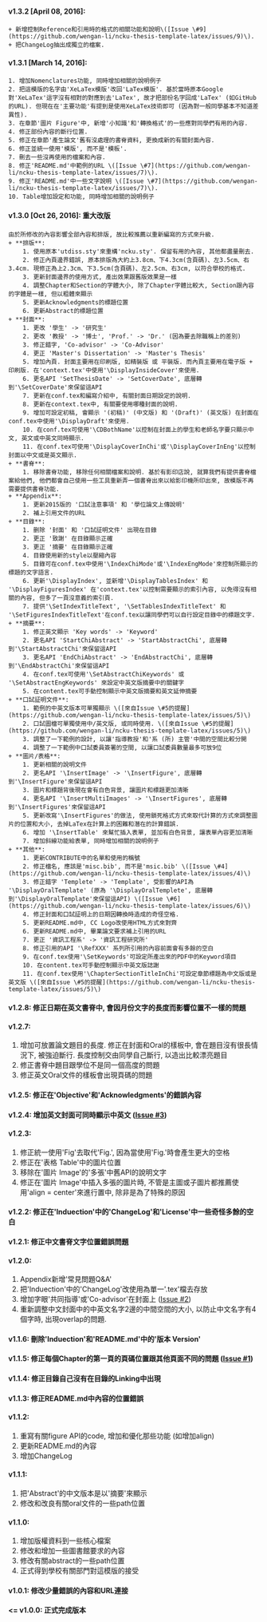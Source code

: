 #### v1.3.2 [April 08, 2016]:
    + 新增控制Reference和引用時的格式的相關功能和說明\([Issue \#9](https://github.com/wengan-li/ncku-thesis-template-latex/issues/9)\).
    + 把ChangeLog抽出成獨立的檔案.

#### v1.3.1 [March 14, 2016]:
    1. 增加Nomenclatures功能, 同時增加相關的說明例子
    2. 把這模版的名字由'XeLaTex模版'改回'LaTex模版'. 基於當時原本Google對'XeLaTex'這字沒有相對的對應到去'LaTex', 故才把部份名字回成'LaTex' (如GitHub的URL). 但現在在'主要功能'有提到是使用XeLaTex技術即可 (因為對一般同學基本不知道差異性).
    3. 在章節'圖片 Figure'中, 新增'小知識'和'轉換格式'的一些應對同學們有用的內容.
    4. 修正部份內容的斷行位置.
    5. 修正在章節'產生論文'舊有沒處理的書脊資料, 更換成新的有關封面內容.
    6. 修正並統一使用'模版', 而不是'模板'.
    7. 刪去一些沒再使用的檔案和內容.
    8. 修正'README.md'中範例的URL \([Issue \#7](https://github.com/wengan-li/ncku-thesis-template-latex/issues/7)\).
    9. 修正'README.md'中一些文字說明 \([Issue \#7](https://github.com/wengan-li/ncku-thesis-template-latex/issues/7)\).
    10. Table增加設定和功能, 同時增加相關的說明例子

#### v1.3.0 [Oct 26, 2016]: **重大改版**
    由於所修改的內容影響全部內容和排版, 故比較推薦以重新編寫的方式來升級.
    + **排版**:
        1. 使用原本'utdiss.sty'來重構'ncku.sty'. 保留有用的內容, 其他都盡量刪去.
        2. 修正內頁邊界錯誤, 原本排版為大約上3.8cm、下4.3cm(含頁碼)、左3.5cm、右3.4cm. 現修正為上2.3cm、下3.5cm(含頁碼)、左2.5cm、右3cm, 以符合學校的格式.
        3. 更新封面邊界的使用方式, 產出效果跟舊版效果是一樣
        4. 調整Chapter和Section的字體大小, 除了Chapter字體比較大, Section跟內容的字體是一樣, 但以粗體來顯示
        5. 更新Acknowledgments的標題位置
        6. 更新Abstract的標題位置
    + **封面**:
        1. 更改 '學生' -> '研究生'
        2. 更改 '教授' -> '博士', 'Prof.' -> 'Dr.' (因為要去除職稱上的差別)
        3. 修正錯字, 'Co-advisor' -> 'Co-Advisor'
        4. 更正 'Master's Dissertation' -> 'Master's Thesis'
        5. 增加內頁. 封面主要用在印刷版, 如精裝版 或 平裝版. 而內頁主要用在電子版 + 印刷版. 在'context.tex'中使用'\DisplayInsideCover'來使用.
        6. 更名API 'SetThesisDate' -> 'SetCoverDate', 底層轉到'\SetCoverDate'來保留這API
        7. 更新在conf.tex和編寫介紹中, 有關封面日期設定的說明.
        8. 更新在context.tex中, 有關要使用哪種封面的說明.
        9. 增加可設定初稿, 會顯示 '(初稿)' (中文版) 和 '(Draft)' (英文版) 在封面在conf.tex中使用'\DisplayDraft'來使用.
        10. 在conf.tex可使用'\CDBothName'以控制在封面上的學生和老師名字要只顯示中文, 英文或中英文同時顯示.
        11. 在conf.tex可使用'\DisplayCoverInChi'或'\DisplayCoverInEng'以控制封面以中文或是英文顯示.
    + **書脊**:
        1. 移除書脊功能, 移除任何相關檔案和說明. 基於有影印店說, 就算我們有提供書脊檔案給他們, 他們都會自己使用一些工具重新弄一個書脊出來以給影印機所印出來, 故模版不再需要提供書脊功能.
    + **Appendix**:
        1. 更新2015版的 '口試注意事項' 和 '學位論文上傳說明'
        2. 補上引用文件的URL
    + **目錄**:
        1. 删除 '封面' 和 '口試証明文件' 出現在目錄
        2. 更正 '致謝' 在目錄顯示正確
        3. 更正 '摘要' 在目錄顯示正確
        4. 目錄使用新的style以壓縮內容
        5. 目錄可在conf.tex中使用'\IndexChiMode'或'\IndexEngMode'來控制所顯示的標題的文字語言.
        6. 更新'\DisplayIndex', 並新增'\DisplayTablesIndex' 和 '\DisplayFiguresIndex' 在'context.tex'以控制需要顯示的索引內容, 以免得沒有相關的內容, 但多了一頁沒意義的索引頁.
        7. 提供'\SetIndexTitleText', '\SetTablesIndexTitleText' 和 '\SetFiguresIndexTitleText'在conf.tex以讓同學們可以自行設定目錄中的標題文字.
    + **摘要**:
        1. 修正英文顯示 'Key words' -> 'Keyword'
        2. 更名API 'StartChiAbstract' -> 'StartAbstractChi', 底層轉到'\StartAbstractChi'來保留這API
        3. 更名API 'EndChiAbstract' -> 'EndAbstractChi', 底層轉到'\EndAbstractChi'來保留這API
        4. 在conf.tex可使用'\SetAbstractChiKeywords' 或 '\SetAbstractEngKeywords' 來設定中英文版摘要中的關鍵字
        5. 在content.tex可手動控制顯示中英文版摘要和英文延伸摘要
    + **口試証明文件**:
        1. 範例的中英文版本可單獨顯示 \([來自Issue \#5的提醒](https://github.com/wengan-li/ncku-thesis-template-latex/issues/5)\)
        2. 口試圖檔可單獨使用中/英文版, 或同時使用. \([來自Issue \#5的提醒](https://github.com/wengan-li/ncku-thesis-template-latex/issues/5)\)
        3. 調整了一下範例的設計, 以讓'指導教授'和'系 (所) 主管'中間的空間比較分開
        4. 調整了一下範例中口試委員簽署的空間, 以讓口試委員數量最多可放9位
    + **圖片/表格**:
        1. 更新相關的說明文件
        2. 更名API '\InsertImage' -> '\InsertFigure', 底層轉到'\InsertFigure'來保留這API
        3. 圖片和標題背後現在會有白色背景, 讓圖片和標題更加清晰
        4. 更名API '\InsertMultiImages' -> '\InsertFigures', 底層轉到'\InsertFigures'來保留這API
        5. 更新改寫'\InsertFigures'的做法, 使用鎖死格式方式來取代計算的方式來調整圖片的位置和大小, 去掉LaTex在計算上的困難和潛在的計算錯誤.
        6. 增加 '\InsertTable' 來幫忙插入表單, 並加有白色背景, 讓表單內容更加清晰
        7. 增加斜線功能給表單, 同時增加相關的說明例子
    + **其他**:
        1. 更新CONTRIBUTE中的名單和使用的稱號
        2. 修正檔名, 應該是'misc.bib', 而不是'msic.bib' \([Issue \#4](https://github.com/wengan-li/ncku-thesis-template-latex/issues/4)\)
        3. 修正錯字 'Templete' -> 'Template', 受影響的API為 '\DisplayOralTemplate' (原為 '\DisplayOralTemplete', 底層轉到'\DisplayOralTemplate'來保留這API) \([Issue \#6](https://github.com/wengan-li/ncku-thesis-template-latex/issues/6)\)
        4. 修正封面和口試証明上的日期因轉換時造成的奇怪空格.
        5. 更新README.md中, CC Logo改使用HTML方式來對齊
        6. 更新README.md中, 畢業論文要求補上引用的URL
        7. 更正 '資訊工程系' -> '資訊工程研究所'
        8. 修正引用的API '\RefXXX' 系列所引用的內容前面會有多餘的空白
        9. 在conf.tex使用'\SetKeywords'可設定所產出來的PDF中的Keyword項目
        10. 在content.tex可手動控制顯示中英文版誌謝
        11. 在conf.tex使用'\ChapterSectionTitleInChi'可設定章節標題為中文版或是英文版 \([來自Issue \#5的提醒](https://github.com/wengan-li/ncku-thesis-template-latex/issues/5)\)

#### v1.2.8: 修正日期在英文書脊中, 會因月份文字的長度而影響位置不一樣的問題

#### v1.2.7:
 1. 增加可放置論文題目的長度. 修正在封面和Oral的樣板中, 會在題目沒有很長情況下, 被強迫斷行. 長度控制交由同學自己斷行, 以造出比較漂亮題目
 2. 修正書脊中題目跟學位不是同一個高度的問題
 3. 修正英文Oral文件的樣板會出現頁碼的問題

#### v1.2.5: 修正在'Objective'和'Acknowledgments'的錯誤內容

#### v1.2.4: 增加英文封面可同時顯示中英文 \([Issue \#3](https://github.com/wengan-li/ncku-thesis-template-latex/issues/3)\)

#### v1.2.3: 
 1. 修正統一使用'Fig'去取代'Fig.', 因為當使用'Fig.'時會產生更大的空格
 2. 修正在'表格 Table'中的圖片位置
 3. 移除在'圖片 Image'的'多張'中舊API的說明文字
 4. 修正在'圖片 Image'中插入多張的圖片時, 不管是主圖或子圖片都推薦使用'align = center'來進行置中, 除非是為了特殊的原因

#### v1.2.2: 修正在'Induection'中的'ChangeLog'和'License'中一些奇怪多餘的空白

#### v1.2.1: 修正中文書脊文字位置錯誤問題

#### v1.2.0:
 1. Appendix新增'常見問題Q&A'
 2. 把'Induection'中的'ChangeLog'改使用為單一'.tex'檔去存放
 3. 增加字眼'共同指導'或'Co-advisor'在封面上 \([Issue \#2](https://github.com/wengan-li/ncku-thesis-template-latex/issues/2)\)
 4. 重新調整中文封面中的中英文名字2邊的中間空間的大小, 以防止中文名字有4個字時, 出現overlap的問題.

#### v1.1.6: 刪除'Induection'和'README.md'中的'版本 Version'

#### v1.1.5: 修正每個Chapter的第一頁的頁碼位置跟其他頁面不同的問題 \([Issue \#1](https://github.com/wengan-li/ncku-thesis-template-latex/issues/1)\)

#### v1.1.4: 修正目錄自己沒有在目錄的Linking中出現

#### v1.1.3: 修正README.md中內容的位置錯誤

#### v1.1.2:
 1. 重寫有關figure API的code, 增加和優化那些功能 (如增加align)
 2. 更新README.md的內容
 3. 增加ChangeLog

#### v1.1.1:
 1. 把'Abstract'的中文版本是以'摘要'來顯示
 2. 修改和改良有關oral文件的一些path位置

#### v1.1.0:
 1. 增加版權資料到一些核心檔案
 2. 修改和增加一些圖書館要求的內容
 3. 修改有關abstract的一些path位置
 4. 正式得到學校有關部門對這模版的接受

#### v1.0.1: 修改少量錯誤的內容和URL連接

#### <= v1.0.0: 正式完成版本
